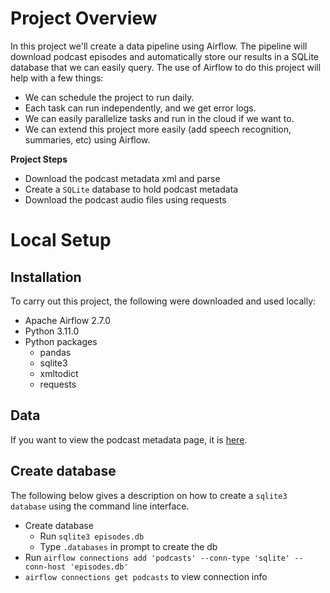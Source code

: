 # Project Overview

In this project we'll create a data pipeline using Airflow.
The pipeline will download podcast episodes and automatically store our results in a SQLite database that we can easily query.
The use of Airflow to do this project will help with a few things:
* We can schedule the project to run daily.
* Each task can run independently, and we get error logs.
* We can easily parallelize tasks and run in the cloud if we want to.
* We can extend this project more easily (add speech recognition, summaries, etc) using Airflow.

**Project Steps**

* Download the podcast metadata xml and parse
* Create a `SQLite` database to hold podcast metadata
* Download the podcast audio files using requests

# Local Setup

## Installation

To carry out this project, the following were downloaded and used locally:

* Apache Airflow 2.7.0
* Python 3.11.0
* Python packages
    * pandas
    * sqlite3
    * xmltodict
    * requests

## Data

If you want to view the podcast metadata page, it is [here](https://www.marketplace.org/feed/podcast/marketplace/). 

## Create database
The following below gives a description on how to create a `sqlite3 database` using the command line interface.
* Create database
    * Run `sqlite3 episodes.db`
    * Type `.databases` in prompt to create the db
* Run `airflow connections add 'podcasts' --conn-type 'sqlite' --conn-host 'episodes.db'`
*  `airflow connections get podcasts` to view connection info